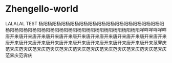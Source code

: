 # Zhengello-world
LALALAL TEST
杨阳杨阳杨阳杨阳杨阳杨阳杨阳杨阳杨阳杨阳杨阳杨阳杨阳杨阳杨阳杨阳杨阳杨阳杨阳杨阳杨阳杨阳杨阳杨阳杨阳杨阳杨阳杨阳杨阳咩咩咩咩咩咩
唐开来唐开来唐开来唐开来唐开来唐开来唐开来唐开来唐开来唐开来唐开来唐开来唐开来唐开来唐开来唐开来唐开来唐开来唐开来唐开来唐开来唐开来唐开来范霁庆范霁庆范霁庆范霁庆范霁庆范霁庆范霁庆范霁庆范霁庆范霁庆范霁庆范霁庆范霁庆范霁庆范霁庆
